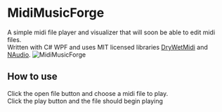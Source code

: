 # MidiMusicForge
A simple midi file player and visualizer that will soon be able to edit midi files.  
Written with C# WPF and uses MIT licensed libraries [DryWetMidi](https://github.com/melanchall/drywetmidi) and [NAudio](https://github.com/naudio/NAudio).
<img src="docs/MidiMusicForge3.gif" alt="MidiMusicForge" style="max-width: 100%; height: auto;" />
## How to use
Click the open file button and choose a midi file to play.  
Click the play button and the file should begin playing
